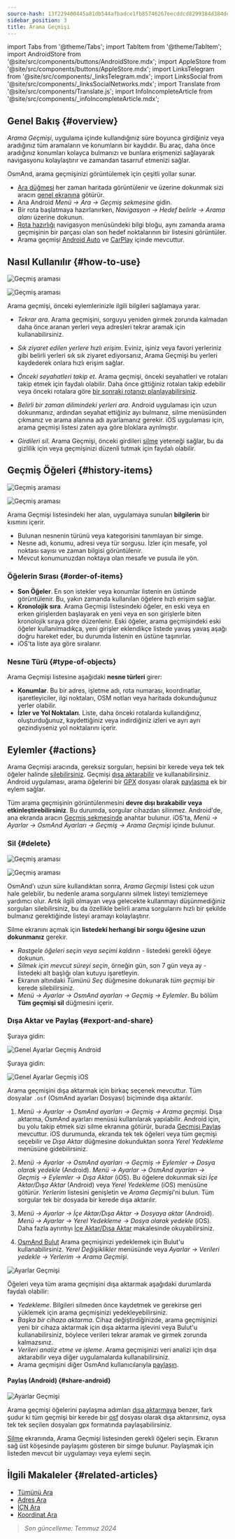 ```yaml
---
source-hash: 13f229400445a81db544afbadce1fb85746267eecddcd8299384d384de2a58b5
sidebar_position: 3
title: Arama Geçmişi
---
```

import Tabs from '@theme/Tabs';
import TabItem from '@theme/TabItem';
import AndroidStore from '@site/src/components/buttons/AndroidStore.mdx';
import AppleStore from '@site/src/components/buttons/AppleStore.mdx';
import LinksTelegram from '@site/src/components/_linksTelegram.mdx';
import LinksSocial from '@site/src/components/_linksSocialNetworks.mdx';
import Translate from '@site/src/components/Translate.js';
import InfoIncompleteArticle from '@site/src/components/_infoIncompleteArticle.mdx';


## Genel Bakış {#overview}

*Arama Geçmişi*, uygulama içinde kullandığınız süre boyunca girdiğiniz veya aradığınız tüm aramaların ve konumların bir kaydıdır. Bu araç, daha önce aradığınız konumları kolayca bulmanızı ve bunlara erişmenizi sağlayarak navigasyonu kolaylaştırır ve zamandan tasarruf etmenizi sağlar.

OsmAnd, arama geçmişinizi görüntülemek için çeşitli yollar sunar.

- [Ara düğmesi](../widgets/map-buttons.md#search) her zaman haritada görüntülenir ve üzerine dokunmak sizi aracın [genel ekranına](#how-to-use) götürür.
- Ana Android *Menü → Ara → Geçmiş sekmesine* gidin.
- Bir rota başlatmaya hazırlanırken, *Navigasyon → Hedef belirle → Arama alanı* üzerine dokunun.
- [Rota hazırlığı](../navigation/setup/route-navigation.md#navigation-menu) navigasyon menüsündeki bilgi bloğu, aynı zamanda arama geçmişinin bir parçası olan son hedef noktalarının bir listesini görüntüler.
- Arama geçmişi [Android Auto](../navigation/auto-car.md#search) ve [CarPlay](../navigation/car-play.md#search) içinde mevcuttur.


## Nasıl Kullanılır {#how-to-use}

<Tabs groupId="operating-systems" queryString="current-os">

<TabItem value="android" label="Android">

![Geçmiş araması](@site/static/img/search/history_search_android.png)

</TabItem>

<TabItem value="ios" label="iOS">

![Geçmiş araması](@site/static/img/search/history_search_ios.png)

</TabItem>

</Tabs>

Arama geçmişi, önceki eylemlerinizle ilgili bilgileri sağlamaya yarar.

- *Tekrar ara*. Arama geçmişini, sorguyu yeniden girmek zorunda kalmadan daha önce aranan yerleri veya adresleri tekrar aramak için kullanabilirsiniz.

- *Sık ziyaret edilen yerlere hızlı erişim*. Eviniz, işiniz veya favori yerleriniz gibi belirli yerleri sık sık ziyaret ediyorsanız, Arama Geçmişi bu yerleri kaydederek onlara hızlı erişim sağlar.

- *Önceki seyahatleri takip et*. Arama geçmişi, önceki seyahatleri ve rotaları takip etmek için faydalı olabilir. Daha önce gittiğiniz rotaları takip edebilir veya önceki rotalara göre [bir sonraki rotanızı planlayabilirsiniz](../plan-route/create-route.md).

- *Belirli bir zaman dilimindeki yerleri ara*. Android uygulaması için uzun dokunmanız, ardından seyahat ettiğiniz ayı bulmanız, silme menüsünden çıkmanız ve arama alanına adı ayarlamanız gerekir. iOS uygulaması için, arama geçmişi listesi zaten aya göre bloklara ayrılmıştır.

- *Girdileri sil*. Arama Geçmişi, önceki girdileri [silme](#delete) yeteneği sağlar, bu da gizlilik için veya geçmişinizi düzenli tutmak için faydalı olabilir.


## Geçmiş Öğeleri {#history-items}

<Tabs groupId="operating-systems" queryString="current-os">

<TabItem value="android" label="Android">

![Geçmiş araması](@site/static/img/search/history_search_android.png)

</TabItem>

<TabItem value="ios" label="iOS">

![Geçmiş araması](@site/static/img/search/history_search_ios.png)

</TabItem>

</Tabs>

Arama Geçmişi listesindeki her alan, uygulamaya sunulan **bilgilerin** bir kısmını içerir.

- Bulunan nesnenin türünü veya kategorisini tanımlayan bir simge.
- Nesne adı, konumu, adresi veya tür sorgusu. İzler için mesafe, yol noktası sayısı ve zaman bilgisi görüntülenir.
- Mevcut konumunuzdan noktaya olan mesafe ve pusula ile yön.


### Öğelerin Sırası {#order-of-items}

- **Son Öğeler**. En son istekler veya konumlar listenin en üstünde görüntülenir. Bu, yakın zamanda kullanılan öğelere hızlı erişim sağlar.
- **Kronolojik sıra**. Arama Geçmişi listesindeki öğeler, en eski veya en erken girişlerden başlayarak en yeni veya en son girişlerle biten kronolojik sıraya göre düzenlenir. Eski öğeler, arama geçmişindeki eski öğeler kullanılmadıkça, yeni girişler eklendikçe listede yavaş yavaş aşağı doğru hareket eder, bu durumda listenin en üstüne taşınırlar.
- iOS'ta liste aya göre sıralanır.

### Nesne Türü {#type-of-objects}

Arama Geçmişi listesine aşağıdaki **nesne türleri** girer:

- **Konumlar**. Bu bir adres, işletme adı, rota numarası, koordinatlar, işaretleyiciler, ilgi noktaları, OSM notları veya haritada dokunduğunuz yerler olabilir.
- **İzler ve Yol Noktaları**. Liste, daha önceki rotalarda kullandığınız, oluşturduğunuz, kaydettiğiniz veya indirdiğiniz izleri ve ayrı ayrı gezindiyseniz yol noktalarını içerir.


## Eylemler {#actions}

Arama Geçmişi aracında, gereksiz sorguları, hepsini bir kerede veya tek tek öğeler halinde [silebilirsiniz](#delete). Geçmişi [dışa aktarabilir](#export-and-share) ve kullanabilirsiniz. Android uygulaması, arama öğelerini bir [GPX](../../technical/osmand-file-formats/osmand-gpx.md) dosyası olarak [paylaşma](#share-android) ek bir eylem sağlar.

Tüm arama geçmişinin görüntülenmesini **devre dışı bırakabilir veya etkinleştirebilirsiniz**. Bu durumda, sorgular cihazdan silinmez. Android'de, ana ekranda aracın [Geçmiş sekmesinde](#overview) anahtar bulunur. iOS'ta, *Menü → Ayarlar → OsmAnd Ayarları → Geçmiş → Arama Geçmişi* içinde bulunur.


### Sil {#delete}

<Tabs groupId="operating-systems" queryString="current-os">

<TabItem value="android" label="Android">

![Geçmiş araması](@site/static/img/search/history_search_delete_andr.png)

</TabItem>

<TabItem value="ios" label="iOS">

![Geçmiş araması](@site/static/img/search/history_search_delete_ios.png)

</TabItem>

</Tabs>

OsmAnd'ı uzun süre kullandıktan sonra, *Arama Geçmişi* listesi çok uzun hale gelebilir, bu nedenle arama sorgularını silmek listeyi temizlemeye yardımcı olur. Artık ilgili olmayan veya gelecekte kullanmayı düşünmediğiniz sorguları silebilirsiniz, bu da özellikle belirli arama sorgularını hızlı bir şekilde bulmanız gerektiğinde listeyi aramayı kolaylaştırır.

Silme ekranını açmak için **listedeki herhangi bir sorgu öğesine uzun dokunmanız** gerekir.

- *Rastgele öğeleri seçin veya seçimi kaldırın* - listedeki gerekli öğeye dokunun.
- *Silmek için mevcut süreyi seçin*, örneğin gün, son 7 gün veya ay - listedeki alt başlığı olan kutuyu işaretleyin.
- Ekranın altındaki *Tümünü Seç* düğmesine dokunarak *tüm geçmişi* bir kerede silebilirsiniz.
- *Menü → Ayarlar → OsmAnd ayarları → Geçmiş → Eylemler*. Bu bölüm **Tüm geçmişi sil** düğmesini içerir.


### Dışa Aktar ve Paylaş {#export-and-share}

<Tabs groupId="operating-systems" queryString="current-os">

<TabItem value="android" label="Android">

Şuraya gidin: *<Translate android="true" ids="shared_string_menu,shared_string_settings,osmand_settings,shared_string_history"/>*

![Genel Ayarlar Geçmiş Android](@site/static/img/personal/profiles/general_settings_history_android.png)

</TabItem>

<TabItem value="ios" label="iOS">

Şuraya gidin: *<Translate android="true" ids="shared_string_menu,shared_string_settings,osmand_settings,shared_string_history"/>*

![Genel Ayarlar Geçmiş iOS](@site/static/img/personal/profiles/history_settings_ios.png)

</TabItem>

</Tabs>

Arama geçmişini dışa aktarmak için birkaç seçenek mevcuttur. Tüm dosyalar `.osf` (OsmAnd ayarları Dosyası) biçiminde dışa aktarılır.

1. *Menü → Ayarlar → OsmAnd ayarları → Geçmiş → Arama geçmişi*.
    Dışa aktarma, OsmAnd ayarları menüsü kullanılarak yapılabilir. Android için, bu yolu takip etmek sizi silme ekranına götürür, burada [Geçmişi Paylaş](#share-android) mevcuttur. iOS durumunda, ekranda tek tek öğeleri veya tüm geçmişi seçebilir ve *Dışa Aktar* düğmesine dokunduktan sonra *Yerel Yedekleme* menüsüne gidebilirsiniz.

2. *Menü → Ayarlar → OsmAnd ayarları → Geçmiş → Eylemler → Dosya olarak yedekle* (Android).
    *Menü → Ayarlar → OsmAnd ayarları → Geçmiş → Eylemler → Dışa Aktar* (iOS).
    Bu öğelere dokunmak sizi *İçe Aktar/Dışa Aktar* (Android) veya *Yerel Yedekleme* (iOS) menüsüne götürür. *Yerlerim* listesini genişletin ve *Arama Geçmişi*'ni bulun. Tüm sorgular tek bir dosyada bir kerede dışa aktarılır.

3. *Menü → Ayarlar → İçe Aktar/Dışa Aktar → Dosyaya aktar* (Android).
    *Menü → Ayarlar → Yerel Yedekleme → Dosya olarak yedekle* (iOS).
    Daha fazla ayrıntıyı [İçe Aktar/Dışa Aktar](../personal/import-export.md#export) makalesinde okuyabilirsiniz.

4. [OsmAnd Bulut](../personal/osmand-cloud.md#select-data-to-back-up)
    Arama geçmişinizi yedeklemek için Bulut'u kullanabilirsiniz. *Yerel Değişiklikler* menüsünde veya *Ayarlar → Verileri yedekle → Yerlerim → Arama Geçmişi*.

![Ayarlar Geçmişi](@site/static/img/search/history_search_share_andr.png)

Öğeleri veya tüm arama geçmişini dışa aktarmak aşağıdaki durumlarda faydalı olabilir:

- *Yedekleme*. Bilgileri silmeden önce kaydetmek ve gerekirse geri yüklemek için arama geçmişinizi yedekleyebilirsiniz.
- *Başka bir cihaza aktarma*. Cihaz değiştirdiğinizde, arama geçmişinizi yeni bir cihaza aktarmak için dışa aktarma işlevini veya Bulut'u kullanabilirsiniz, böylece verileri tekrar aramak ve girmek zorunda kalmazsınız.
- *Verileri analiz etme ve işleme*. Arama geçmişinizi veri analizi için dışa aktarabilir veya diğer uygulamalarda kullanabilirsiniz.
- Arama geçmişini diğer OsmAnd kullanıcılarıyla [paylaşın](#share-android).


#### Paylaş (Android) {#share-android}

![Ayarlar Geçmişi](@site/static/img/search/history_search_share_andr.png)

Arama geçmişi öğelerini paylaşma adımları [dışa aktarmaya](#export-and-share) benzer, fark şudur ki tüm geçmişi bir kerede bir [osf](../../technical/osmand-file-formats/osmand-osf.md) dosyası olarak dışa aktarırsınız, oysa tek tek seçilen dosyaları gpx formatında paylaşabilirsiniz.

[Silme](#delete) ekranında, Arama Geçmişi listesinden gerekli öğeleri seçin. Ekranın sağ üst köşesinde paylaşımı gösteren bir simge bulunur. Paylaşmak için listeden mevcut bir uygulamayı veya eylemi seçin.


## İlgili Makaleler {#related-articles}

- [Tümünü Ara](./search-all.md)
- [Adres Ara](./search-address.md)
- [İÇN Ara](./search-poi.md)
- [Koordinat Ara](./search-coordinates.md)


> *Son güncelleme: Temmuz 2024*